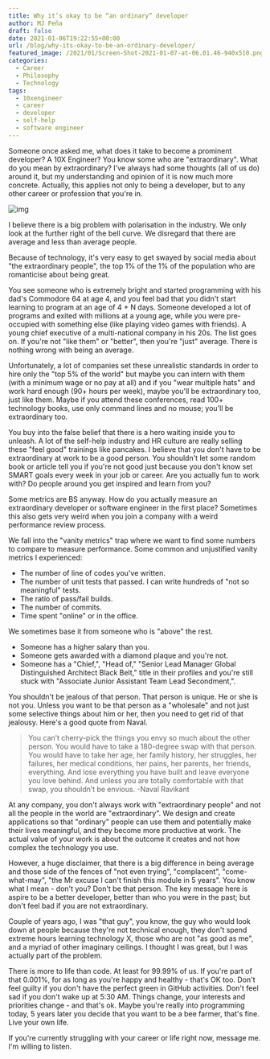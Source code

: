 ```yaml
---
title: Why it’s okay to be “an ordinary” developer
author: MJ Peña
draft: false
date: 2021-01-06T19:22:55+00:00
url: /blog/why-its-okay-to-be-an-ordinary-developer/
featured_image: /2021/01/Screen-Shot-2021-01-07-at-06.01.46-940x510.png
categories:
  - Career
  - Philosophy
  - Technology
tags:
  - 10xengineer
  - career
  - developer
  - self-help
  - software engineer
---
```


Someone once asked me, what does it take to become a prominent developer? A 10X Engineer? You know some who are "extraordinary". What do you mean by extraordinary? I've always had some thoughts (all of us do) around it, but my understanding and opinion of it is now much more concrete. Actually, this applies not only to being a developer, but to any other career or profession that you're in.

![img](/2021/01/Screen-Shot-2021-01-07-at-06.01.46-1024x712.png)

I believe there is a big problem with polarisation in the industry. We only look at the further right of the bell curve. We disregard that there are average and less than average people.

Because of technology, it's very easy to get swayed by social media about "the extraordinary people", the top 1% of the 1% of the population who are romanticise about being great.

You see someone who is extremely bright and started programming with his dad's Commodore 64 at age 4, and you feel bad that you didn't start learning to program at an age of 4 + N days. Someone developed a lot of programs and exited with millions at a young age, while you were pre-occupied with something else (like playing video games with friends). A young chief executive of a multi-national company in his 20s. The list goes on. If you're not "like them" or "better", then you're "just" average. There is nothing wrong with being an average.

Unfortunately, a lot of companies set these unrealistic standards in order to hire only the "top 5% of the world" but maybe you can intern with them (with a minimum wage or no pay at all) and if you "wear multiple hats" and work hard enough (90+ hours per week), maybe you'll be extraordinary too, just like them. Maybe if you attend these conferences, read 100+ technology books, use only command lines and no mouse; you'll be extraordinary too.

You buy into the false belief that there is a hero waiting inside you to unleash. A lot of the self-help industry and HR culture are really selling these "feel good" trainings like pancakes. I believe that you don't have to be extraordinary at work to be a good person. You shouldn't let some random book or article tell you if you're not good just because you don't know set SMART goals every week in your job or career. Are you actually fun to work with? Do people around you get inspired and learn from you?

Some metrics are BS anyway. How do you actually measure an extraordinary developer or software engineer in the first place? Sometimes this also gets very weird when you join a company with a weird performance review process.

We fall into the "vanity metrics" trap where we want to find some numbers to compare to measure performance. Some common and unjustified vanity metrics I experienced:

- The number of line of codes you've written.
- The number of unit tests that passed. I can write hundreds of "not so meaningful" tests.
- The ratio of pass/fail builds.
- The number of commits.
- Time spent "online" or in the office.

We sometimes base it from someone who is "above" the rest.

- Someone has a higher salary than you.
- Someone gets awarded with a diamond plaque and you're not.
- Someone has a "Chief,", "Head of," "Senior Lead Manager Global Distinguished Architect Black Belt," title in their profiles and you're still stuck with "Associate Junior Assistant Team Lead Secondment,".

You shouldn't be jealous of that person. That person is unique. He or she is not you. Unless you want to be that person as a "wholesale" and not just some selective things about him or her, then you need to get rid of that jealousy. Here's a good quote from Naval.

> You can’t cherry-pick the things you envy so much about the other person. You would have to take a 180-degree swap with that person. You would have to take her age, her family history, her struggles, her failures, her medical conditions, her pains, her parents, her friends, everything. And lose everything you have built and leave everyone you love behind. And unless you are totally comfortable with that swap, you shouldn’t be envious. -Naval Ravikant

At any company, you don't always work with "extraordinary people" and not all the people in the world are "extraordinary". We design and create applications so that "ordinary" people can use them and potentially make their lives meaningful, and they become more productive at work. The actual value of your work is about the outcome it creates and not how complex the technology you use.

However, a huge disclaimer, that there is a big difference in being average and those side of the fences of "not even trying", "complacent", "come-what-may", "the Mr excuse I can't finish this module in 5 years". You know what I mean - don't you? Don't be that person. The key message here is aspire to be a better developer, better than who you were in the past; but don't feel bad if you are not extraordinary.

Couple of years ago, I was "that guy", you know, the guy who would look down at people because they're not technical enough, they don't spend extreme hours learning technology X, those who are not "as good as me", and a myriad of other imaginary ceilings. I thought I was great, but I was actually part of the problem.

There is more to life than code. At least for 99.99% of us. If you're part of that 0.001%, for as long as you're happy and healthy - that's OK too. Don't feel guilty if you don't have the perfect green in GitHub activities. Don't feel sad if you don't wake up at 5:30 AM. Things change, your interests and priorities change - and that's ok. Maybe you're really into programming today, 5 years later you decide that you want to be a bee farmer, that's fine. Live your own life.

If you're currently struggling with your career or life right now, message me. I'm willing to listen.

